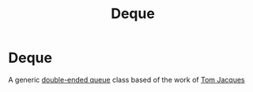 ﻿---
layout: default
title: Deque 
nav_order: 3
---

# Deque  

A generic [double-ended queue](https://en.wikipedia.org/wiki/Double-ended_queue) class based of the work of [Tom Jacques](https://github.com/tejacques/Deque)




